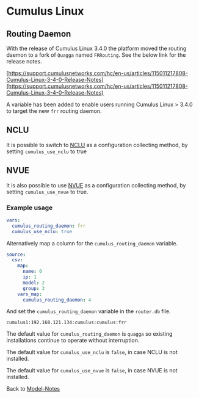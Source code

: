 # Cumulus Linux

## Routing Daemon

With the release of Cumulus Linux 3.4.0 the platform moved the routing daemon to a fork of `Quagga` named `FRRouting`. See the below link for the release notes.

[https://support.cumulusnetworks.com/hc/en-us/articles/115011217808-Cumulus-Linux-3-4-0-Release-Notes](https://support.cumulusnetworks.com/hc/en-us/articles/115011217808-Cumulus-Linux-3-4-0-Release-Notes)

A variable has been added to enable users running Cumulus Linux > 3.4.0 to target the new `frr` routing daemon.

## NCLU
It is possible to switch to [NCLU](https://docs.nvidia.com/networking-ethernet-software/cumulus-linux-44/System-Configuration/Network-Command-Line-Utility-NCLU/) as a configuration collecting method, by setting `cumulus_use_nclu` to true

## NVUE
It is also possible to use [NVUE](https://docs.nvidia.com/networking-ethernet-software/knowledge-base/Setup-and-Getting-Started/NVUE-Cheat-Sheet/) as a configuration collecting method, by setting `cumulus_use_nvue` to true.

### Example usage

```yaml
vars:
  cumulus_routing_daemon: frr
  cumulus_use_nclu: true
```

Alternatively map a column for the  `cumulus_routing_daemon` variable.

```yaml
source:
  csv:
    map:
      name: 0
      ip: 1
      model: 2
      group: 3
    vars_map:
      cumulus_routing_daemon: 4
```

And set the `cumulus_routing_daemon` variable in the `router.db` file.

```text
cumulus1:192.168.121.134:cumulus:cumulus:frr
```

The default value for `cumulus_routing_daemon` is `quagga` so existing installations continue to operate without interruption.

The default value for `cumulus_use_nclu` is `false`, in case NCLU is not installed.

The default value for `cumulus_use_nvue` is `false`, in case NVUE is not installed.

Back to [Model-Notes](README.md)
